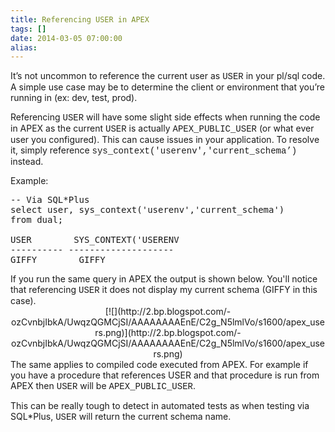 ```yaml
---
title: Referencing USER in APEX
tags: []
date: 2014-03-05 07:00:00
alias:
---
```


It’s not uncommon to reference the current user as <span style="font-family: Courier New, Courier, monospace;">USER</span> in your pl/sql code. A simple use case may be to determine the client or environment that you’re running in (ex: dev, test, prod).

Referencing <span style="font-family: Courier New, Courier, monospace;">USER</span> will have some slight side effects when running the code in APEX as the current <span style="font-family: Courier New, Courier, monospace;">USER</span> is actually <span style="font-family: Courier New, Courier, monospace;">APEX_PUBLIC_USER</span> (or what ever user you configured). This can cause issues in your application. To resolve it, simply reference <span style="font-family: Courier New, Courier, monospace;">sys_context('userenv','current_schema’)</span> instead.

Example: 
<pre class="brush: sql;">-- Via SQL*Plus
select user, sys_context('userenv','current_schema')
from dual;

USER        SYS_CONTEXT('USERENV
---------- --------------------
GIFFY        GIFFY
</pre>If you run the same query in APEX the output is shown below. You'll notice that referencing <span style="font-family: Courier New, Courier, monospace;">USER</span> it does not display my current schema (GIFFY in this case).
<div class="separator" style="clear: both; text-align: center;">[![](http://2.bp.blogspot.com/-ozCvnbjIbkA/UwqzQGMCjSI/AAAAAAAAEnE/C2g_N5lmlVo/s1600/apex_users.png)](http://2.bp.blogspot.com/-ozCvnbjIbkA/UwqzQGMCjSI/AAAAAAAAEnE/C2g_N5lmlVo/s1600/apex_users.png)</div>The same applies to compiled code executed from APEX. For example if you have a procedure that references USER and that procedure is run from APEX then <span style="font-family: Courier New, Courier, monospace;">USER</span> will be <span style="font-family: Courier New, Courier, monospace;">APEX_PUBLIC_USER</span>.

This can be really tough to detect in automated tests as when testing via SQL*Plus, <span style="font-family: Courier New, Courier, monospace;">USER</span> will return the current schema name.